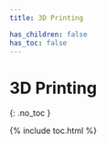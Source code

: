 ```yaml
---
title: 3D Printing

has_children: false
has_toc: false
---
```


<!-- Page title (excluded from Table of Contents) -->
<h1>3D Printing</h1>{: .no_toc }

{% include toc.html %} <!-- Table of Contents -->

